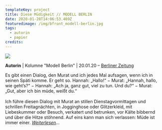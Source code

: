 ```yaml
---
templateKey: project
title: Diese Müdigkeit // MODELL BERLIN
date: 2020-01-28T14:06:53.469Z
featuredimage: /img/bfront_modell-berlin.jpg
tags:
  - autorin
  - papier
credits:
---
```

![](/img/img_20201010_200144.jpg)

**Autorin** | Kolumne "Modell Berlin" | 20.01.20 – [Berliner Zeitung](https://www.berliner-zeitung.de/kultur-vergnuegen/modell-berlin-hannah-schopf-muedigkeit-im-spaeti-international-li.5687)



Es gibt einen Dialog, den Murat und ich jedes Mal aufsagen, wenn ich in seinen Späti komme. Er geht so. Hannah: „Hallo!“ − Murat: „Hannah, hallo, wie geht’s?“ − Hannah: „Ach ja, ganz gut, viel zu tun. Und du?“ − Murat: „Gut, aber ich bin müde, weißt du.“  \
\
Ich führe diesen Dialog mit Murat an stillen Dienstagvormittagen und schrillen Freitagnächten, in Jogginghose oder Glitzerkleid, mit Liebeskummer oder Besuch, verkatert und betrunken, vor Kälte bibbernd und über die Hitze stöhnend. Auf eins kann man sich verlassen: Müde ist immer einer. [_Weiterlesen_](https://www.berliner-zeitung.de/kultur-vergnuegen/modell-berlin-hannah-schopf-muedigkeit-im-spaeti-international-li.5687)_..._
